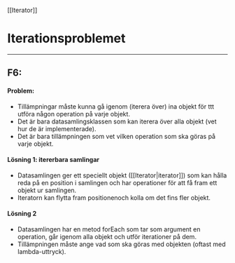 [[Iterator]]
# Iterationsproblemet
***
## F6:
#### Problem:
- Tillämpningar måste kunna gå igenom (iterera över) ina objekt för ttt utföra någon operation på varje objekt. 
- Det är bara datasamlingsklassen som kan iterera över alla objekt (vet hur de är implementerade).
- Det är bara tillämpningen som vet vilken operation som ska göras på varje objekt.

#### Lösning 1: itererbara samlingar
- Datasamlingen ger ett speciellt objekt ([[Iterator|iterator]]) som kan hålla reda på en position i samlingen och har operationer för att få fram ett objekt ur samlingen.
- Iteratorn kan flytta fram positionenoch kolla om det fins fler objekt.

#### Lösning 2
- Datasamlingen har en metod forEach som tar som argument en operation, går igenom alla objekt och utför iterationer på dem.
- Tillämpningen måste ange vad som ska göras med objekten (oftast med lambda-uttryck).

